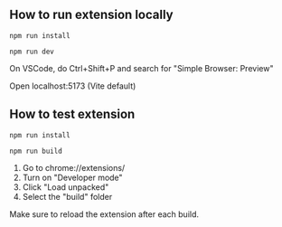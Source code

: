 ## How to run extension locally

`npm run install`

`npm run dev`

On VSCode, do Ctrl+Shift+P and search for "Simple Browser: Preview"

Open localhost:5173 (Vite default)


## How to test extension

`npm run install`

`npm run build`

1. Go to chrome://extensions/
2. Turn on "Developer mode"
3. Click "Load unpacked"
4. Select the "build" folder

Make sure to reload the extension after each build.



